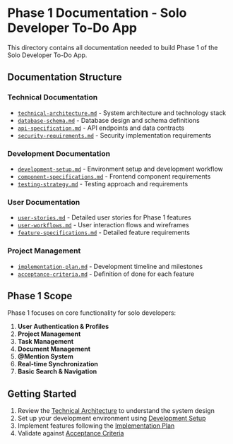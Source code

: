 # Phase 1 Documentation - Solo Developer To-Do App

This directory contains all documentation needed to build Phase 1 of the Solo Developer To-Do App.

## Documentation Structure

### Technical Documentation
- [`technical-architecture.md`](./technical-architecture.md) - System architecture and technology stack
- [`database-schema.md`](./database-schema.md) - Database design and schema definitions
- [`api-specification.md`](./api-specification.md) - API endpoints and data contracts
- [`security-requirements.md`](./security-requirements.md) - Security implementation requirements

### Development Documentation
- [`development-setup.md`](./development-setup.md) - Environment setup and development workflow
- [`component-specifications.md`](./component-specifications.md) - Frontend component requirements
- [`testing-strategy.md`](./testing-strategy.md) - Testing approach and requirements

### User Documentation
- [`user-stories.md`](./user-stories.md) - Detailed user stories for Phase 1 features
- [`user-workflows.md`](./user-workflows.md) - User interaction flows and wireframes
- [`feature-specifications.md`](./feature-specifications.md) - Detailed feature requirements

### Project Management
- [`implementation-plan.md`](./implementation-plan.md) - Development timeline and milestones
- [`acceptance-criteria.md`](./acceptance-criteria.md) - Definition of done for each feature

## Phase 1 Scope

Phase 1 focuses on core functionality for solo developers:

1. **User Authentication & Profiles**
2. **Project Management**
3. **Task Management**
4. **Document Management**
5. **@Mention System**
6. **Real-time Synchronization**
7. **Basic Search & Navigation**

## Getting Started

1. Review the [Technical Architecture](./technical-architecture.md) to understand the system design
2. Set up your development environment using [Development Setup](./development-setup.md)
3. Implement features following the [Implementation Plan](./implementation-plan.md)
4. Validate against [Acceptance Criteria](./acceptance-criteria.md)
